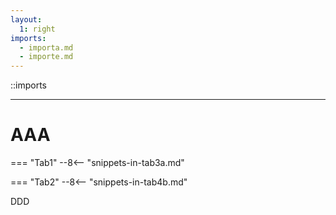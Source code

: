 ```yaml
---
layout:
  1: right
imports:
  - importa.md
  - importe.md
---
```


::imports

---

# AAA

=== "Tab1"
--8<-- "snippets-in-tab3a.md"

=== "Tab2"
--8<-- "snippets-in-tab4b.md"

DDD
